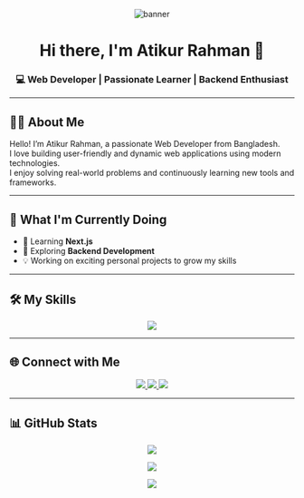 <!-- Banner Image -->
<p align="center">
  <img src="https://i.ibb.co/kDmWNR2/banner-demo.png" alt="banner" />
</p>

<h1 align="center">Hi there, I'm Atikur Rahman 👋</h1>
<h3 align="center">💻 Web Developer | Passionate Learner | Backend Enthusiast</h3>

---

## 👨‍💻 About Me

Hello! I’m Atikur Rahman, a passionate Web Developer from Bangladesh.  
I love building user-friendly and dynamic web applications using modern technologies.  
I enjoy solving real-world problems and continuously learning new tools and frameworks.

---

## 🚀 What I'm Currently Doing

- 🌱 Learning **Next.js**  
- 🧠 Exploring **Backend Development**  
- 💡 Working on exciting personal projects to grow my skills

---

## 🛠️ My Skills

<p align="center">
  <img src="https://skillicons.dev/icons?i=html,css,js,react,nodejs,mongodb,tailwind,git,github,vscode" />
</p>

---

## 🌐 Connect with Me

<p align="center">
  <a href="https://www.linkedin.com/in/your-link" target="_blank">
    <img src="https://img.shields.io/badge/LinkedIn-0077B5?style=for-the-badge&logo=linkedin&logoColor=white" />
  </a>
  <a href="https://twitter.com/your-link" target="_blank">
    <img src="https://img.shields.io/badge/Twitter-1DA1F2?style=for-the-badge&logo=twitter&logoColor=white" />
  </a>
  <a href="https://github.com/your-username" target="_blank">
    <img src="https://img.shields.io/badge/GitHub-171515?style=for-the-badge&logo=github&logoColor=white" />
  </a>
</p>

---

## 📊 GitHub Stats

<p align="center">
  <img src="https://github-readme-stats.vercel.app/api?username=pabel-sarkar&show_icons=true&theme=tokyonight" />
</p>

<p align="center">
  <img src="https://github-readme-streak-stats.herokuapp.com/?user=pabel-sarkar&theme=tokyonight" />
</p>

<p align="center">
  <img src="https://github-readme-stats.vercel.app/api/top-langs/?username=pabel-sarkar&layout=compact&theme=tokyonight" />
</p>


